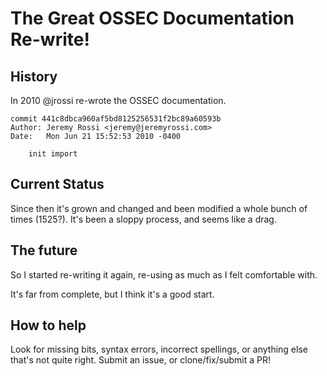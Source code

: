# The Great OSSEC Documentation Re-write!


## History

In 2010 @jrossi re-wrote the OSSEC documentation.

```
commit 441c8dbca960af5bd8125256531f2bc89a60593b
Author: Jeremy Rossi <jeremy@jeremyrossi.com>
Date:   Mon Jun 21 15:52:53 2010 -0400

    init import
```

## Current Status

Since then it's grown and changed and been modified a whole bunch of times (1525?).
It's been a sloppy process, and seems like a drag.

## The future

So I started re-writing it again, re-using as much as I felt comfortable with.

It's far from complete, but I think it's a good start.

## How to help

Look for missing bits, syntax errors, incorrect spellings, or anything else that's not quite right.
Submit an issue, or clone/fix/submit a PR!


